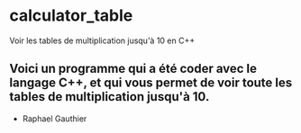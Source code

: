 # calculator_table
Voir les tables de multiplication jusqu'à 10 en C++

<h2>Voici un programme qui a été coder avec le langage C++, et qui vous permet de voir toute les tables de multiplication jusqu'à 10.</h2>

- Raphael Gauthier
